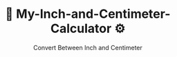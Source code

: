 <div align="center">

# 🧮 My-Inch-and-Centimeter-Calculator ⚙️  

Convert Between Inch and Centimeter

</div>
